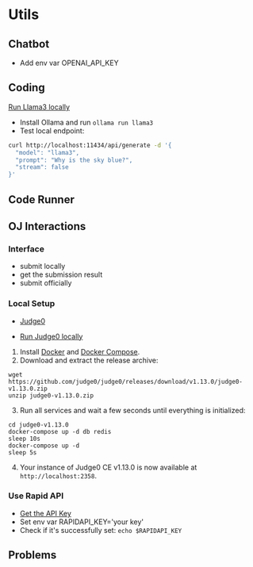 # Utils

## Chatbot
- Add env var OPENAI_API_KEY

## Coding
[Run Llama3 locally](https://github.com/ollama/ollama?tab=readme-ov-file)
- Install Ollama and run `ollama run llama3`
- Test local endpoint:
```bash
curl http://localhost:11434/api/generate -d '{
  "model": "llama3",
  "prompt": "Why is the sky blue?",
  "stream": false
}'
```

## Code Runner

## OJ Interactions

### Interface
- submit locally
- get the submission result
- submit officially

### Local Setup

- [Judge0](https://github.com/judge0/judge0/tree/master)

- [Run Judge0 locally](https://github.com/judge0/judge0/blob/master/CHANGELOG.md#with-http)

1. Install [Docker](https://docs.docker.com) and [Docker Compose](https://docs.docker.com/compose).
2. Download and extract the release archive:
```
wget https://github.com/judge0/judge0/releases/download/v1.13.0/judge0-v1.13.0.zip
unzip judge0-v1.13.0.zip
```

3. Run all services and wait a few seconds until everything is initialized:
```
cd judge0-v1.13.0
docker-compose up -d db redis
sleep 10s
docker-compose up -d
sleep 5s
```

4. Your instance of Judge0 CE v1.13.0 is now available at `http://localhost:2358`.

### Use Rapid API
- [Get the API Key](https://github.com/judge0/judge0?tab=readme-ov-file#get-started)
- Set env var RAPIDAPI_KEY='your key'
- Check if it's successfully set: `echo $RAPIDAPI_KEY`

## Problems